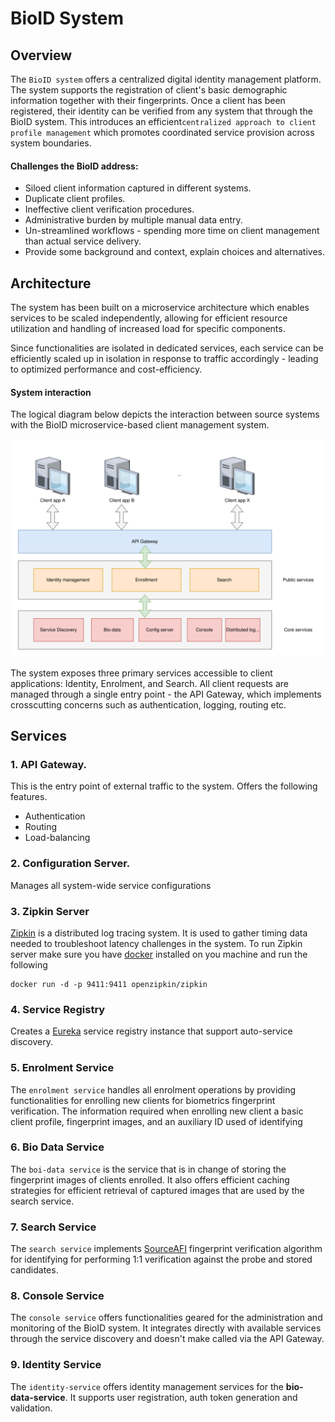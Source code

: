 # BioID System

## Overview

The `BioID system` offers a centralized digital identity management platform. The system supports
the registration of client's basic demographic information together with their fingerprints.
Once a client has been registered, their identity can be verified from any system that through the BioID system.
This introduces an efficient`centralized approach to client profile management` which promotes
coordinated service provision across system boundaries.

#### Challenges the BioID address:
- Siloed client information captured in different systems.
- Duplicate client profiles.
- Ineffective client verification procedures.
- Administrative burden by multiple manual data entry.
- Un-streamlined workflows - spending more time on client management than actual service delivery.
- Provide some background and context, explain choices and alternatives.

## Architecture

The system has been built on a microservice architecture which enables services to be scaled
independently, allowing for efficient resource utilization and handling of increased load for
specific components.

Since functionalities are isolated in dedicated services, each service can be efficiently scaled
up in isolation in response to traffic accordingly - leading to optimized performance and
cost-efficiency.

#### System interaction

The logical diagram below depicts the interaction between source systems with the BioID
microservice-based client management system.

![BioID logical diagram](bioid-logical-diagram.svg)

The system exposes three primary services accessible to client applications: Identity,
Enrolment, and Search. All client requests are managed through a single entry
point - the API Gateway, which implements crosscutting concerns such as authentication,
logging, routing etc.

## Services

### 1. API Gateway.
This is the entry point of external traffic to the system. Offers the following features.
- Authentication
- Routing
- Load-balancing


### 2. Configuration Server.
Manages all system-wide service configurations

### 3. Zipkin Server
[Zipkin](https://hub.docker.com/r/openzipkin/zipkin) is a distributed log tracing system. It is used to gather timing data needed to troubleshoot 
latency challenges in the system.
To run Zipkin server make sure you have [docker](https://www.docker.com/products/docker-desktop/) installed on you machine and run the following
```shell
docker run -d -p 9411:9411 openzipkin/zipkin
```

### 4. Service Registry
Creates a [Eureka](https://spring.io/guides/gs/service-registration-and-discovery/) service registry instance that support auto-service discovery.

### 5. Enrolment Service
The `enrolment service` handles all enrolment operations by providing functionalities for enrolling new clients for 
biometrics fingerprint verification. The information required when enrolling new client a basic client profile, 
fingerprint images, and an auxiliary ID used of identifying 

### 6. Bio Data Service
The `boi-data service` is the service that is in change of storing the fingerprint images of clients enrolled. It also 
offers efficient caching strategies for efficient retrieval of captured images that are used by the search service.

### 7. Search Service
The `search service` implements [SourceAFI](https://sourceafis.machinezoo.com/java) fingerprint verification algorithm for 
identifying for performing 1:1 verification against the probe and stored candidates.

### 8. Console Service
The `console service` offers functionalities geared for the administration and monitoring of the BioID system. It integrates 
directly with available services through the service discovery and doesn't make called via the API Gateway.

### 9. Identity Service
The `identity-service` offers identity management services for the **bio-data-service**. It supports user registration, 
auth token generation and validation.